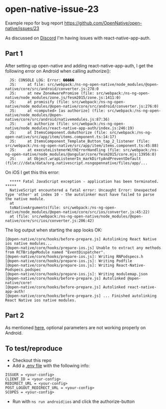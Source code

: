 # open-native-issue-23
Example repo for bug report https://github.com/OpenNative/open-native/issues/23

As discussed on [Discord](https://discord.com/channels/603595811204366337/1039972742868500522/1106634064041103450) I'm having issues with react-native-app-auth.

## Part 1

After setting up open-native and adding react-native-app-auth, I get the following error on Android when calling authorize():
```
  JS: CONSOLE LOG: Error: �����
  JS:     at file: src/webpack:/ns-ng-open-native/node_modules/@open-native/core/src/android/converter.js:278:0
  JS:     at new ZoneAwarePromise (file: src/webpack:/ns-ng-open-native/node_modules/zone.js/fesm2015/zone.js:1411:0)
  JS:     at promisify (file: src/webpack:/ns-ng-open-native/node_modules/@open-native/core/src/android/converter.js:276:0)
  JS:     at <computed> [as authorize] (file: src/webpack:/ns-ng-open-native/node_modules/@open-native/core/src/android/nativemodules.js:87:36)
  JS:     at authorize (file: src/webpack:/ns-ng-open-native/node_modules/react-native-app-auth/index.js:246:19)
  JS:     at ItemsComponent.doAuthorize (file: src/webpack:/ns-ng-open-native/src/app/item/items.component.ts:14:17)
  JS:     at ItemsComponent_Template_Button_tap_2_listener (file: src/webpack:/ns-ng-open-native/src/app/item/items.component.ts:45:88)
  JS:     at executeListenerWithErrorHandling (file: src/webpack:/ns-ng-open-native/node_modules/@angular/core/fesm2015/core.mjs:13956:0)
  JS:     at Object.wrapListenerIn_markDirtyAndPreventDefault (file:///data/data/org.nativescript.nsngopennative/files/app/...
```

On iOS I get this this error:
```
  ***** Fatal JavaScript exception - application has been terminated. *****
  NativeScript encountered a fatal error: Uncaught Error: Unexpected type 'other' at index 10 - the autolinker must have failed to parse the native module.
  at
  toNativeArguments(file: src/webpack:/ns-ng-open-native/node_modules/@open-native/core/src/ios/converter.js:45:22)
  at (file: src/webpack:/ns-ng-open-native/node_modules/@open-native/core/src/ios/converter.js:206:42)
```

The log output when starting the app looks OK:
```
[@open-native/core/hooks/before-prepare.js] Autolinking React Native ios native modules...
[@open-native/core/hooks/prepare-ios.js] Unable to extract any methods from RCTBridgeModule named "EventDispatcher".
[@open-native/core/hooks/prepare-ios.js]: Writing RNPodspecs.h
[@open-native/core/hooks/prepare-ios.js]: Writing Podfile
[@open-native/core/hooks/prepare-ios.js]: Writing React-Native-Podspecs.podspec
[@open-native/core/hooks/prepare-ios.js]: Writing modulemap.json
[@open-native/core/hooks/before-prepare.js] Autolinked @open-native/core!
[@open-native/core/hooks/before-prepare.js] Autolinked react-native-app-auth!
[@open-native/core/hooks/before-prepare.js] ... Finished autolinking React Native ios native modules.
```

## Part 2

As mentioned [here](https://github.com/OpenNative/open-native/issues/23#issuecomment-1576391045), optional parameters are not working properly on Android.

## To test/reproduce

* Checkout this repo
* Add a [.env file](https://docs.nativescript.org/webpack.html#using-env-files) with the following info:
```text
ISSUER = <your-config>
CLIENT_ID = <your-config>
REDIRECT_URL = <your-config>
POST_LOGOUT_REDIRECT_URL = <your-config>
SCOPES = <your-config>
```
* Run with `ns run android|ios` and click the authorize-button
